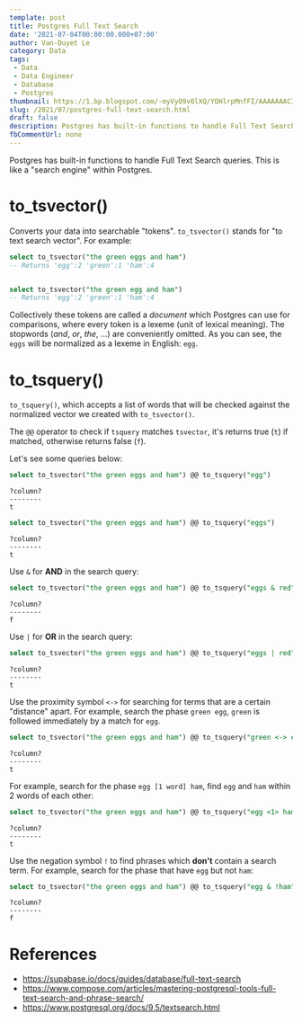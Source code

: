 ```yaml
---
template: post
title: Postgres Full Text Search
date: '2021-07-04T00:00:00.000+07:00'
author: Van-Duyet Le
category: Data
tags:
 - Data
 - Data Engineer
 - Database
 - Postgres
thumbnail: https://1.bp.blogspot.com/-myVyO9v0lXQ/YOHlrpMnfFI/AAAAAAACIJ8/YfkgH_rMiRMqxhoI0rNTOeC61w8XGaLCACLcBGAsYHQ/s0/pg-full-text-duyet.png
slug: /2021/07/postgres-full-text-search.html
draft: false
description: Postgres has built-in functions to handle Full Text Search queries. This is like a "search engine" within Postgres.
fbCommentUrl: none
---
```


Postgres has built-in functions to handle Full Text Search queries. This is like a "search engine" within Postgres.

# to_tsvector()

Converts your data into searchable "tokens". `to_tsvector()` stands for "to text search vector". For example:

```sql
select to_tsvector("the green eggs and ham")
-- Returns 'egg':2 'green':1 'ham':4


select to_tsvector("the green egg and ham")
-- Returns 'egg':2 'green':1 'ham':4
```

Collectively these tokens are called a _document_ which Postgres can use for comparisons,
where every token is a lexeme (unit of lexical meaning). The stopwords (_and_, _or_, _the_, ...)
are conveniently omitted. As you can see, the `eggs` will be normalized as a lexeme in English: `egg`.

# to_tsquery()

`to_tsquery()`, which accepts a list of words that will be checked against
the normalized vector we created with `to_tsvector()`.

The `@@` operator to check if `tsquery` matches `tsvector`, it's returns true (`t`) if matched,
otherwise returns false (`f`).

Let's see some queries below:

```sql
select to_tsvector("the green eggs and ham") @@ to_tsquery("egg")
```

```
?column?
--------
t
```


```sql
select to_tsvector("the green eggs and ham") @@ to_tsquery("eggs")
```

```
?column?
--------
t
```

Use `&` for **AND** in the search query:

```sql
select to_tsvector("the green eggs and ham") @@ to_tsquery("eggs & red")
```

```
?column?
--------
f
```

Use `|` for **OR** in the search query:


```sql
select to_tsvector("the green eggs and ham") @@ to_tsquery("eggs | red")
```

```
?column?
--------
t
```

Use the proximity symbol `<->` for searching for terms that are a certain "distance" apart.
For example, search the phase `green egg`, `green` is followed immediately by a match for `egg`.

```sql
select to_tsvector("the green eggs and ham") @@ to_tsquery("green <-> egg")
```

```
?column?
--------
t
```

For example, search for the phase `egg [1 word] ham`, find `egg` and `ham` within 2 words of each other:

```sql
select to_tsvector("the green eggs and ham") @@ to_tsquery("egg <1> ham")
```

```
?column?
--------
t
```

Use the negation symbol `!` to find phrases which **don't** contain a search term.
For example, search for the phase that have `egg` but not `ham`:


```sql
select to_tsvector("the green eggs and ham") @@ to_tsquery("egg & !ham")
```

```
?column?
--------
f
```

# References

- https://supabase.io/docs/guides/database/full-text-search
- https://www.compose.com/articles/mastering-postgresql-tools-full-text-search-and-phrase-search/
- https://www.postgresql.org/docs/9.5/textsearch.html
